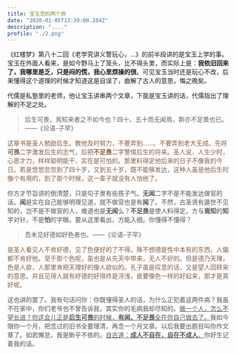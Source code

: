 ```yaml
---
title: 宝玉范的两个病
date: "2020-01-05T13:39:00.284Z"
description: "...."
profile: "./2.png"
---
```



《红楼梦》第八十二回《老学究讲义警玩心，...》的前半段讲的是宝玉上学的事。宝玉在外面人看来，是如今野马上了笼头，比不得头里，而实际上是：**我依旧回来了，我哪里是乏，只是闷的慌，我心里烦操的很**。可见宝玉当时还是玩心不改，后来懂得这个道理的时候才知道这是自误了，曲解了古人的意思，悔之晚矣。  


代儒是私塾里的老师，他让宝玉讲串两个文章，下面是宝玉讲的话，代儒指出了理解的不足之处。

>后生可畏，焉知来者之不如今也？四十、五十而无闻焉，斯亦不足畏也已。——《论语-子罕》

<font color="#855E42">

这章书是圣人勉励后生。教他及时努力，不要弄到……。不要弄到老大无成。先将**可畏**二字激发后生的志气，后把**不足畏**二字警惕后生的将来。圣人说，人生少时，心思才力，样样聪明能干，实在是可怕的。那里料得定他后来的日子不像我的今日。若是悠悠忽忽到了四十岁，又到五十岁，既不能够发达，这种人虽是他后生时像个有用的，到了那个时候，这一辈子就没有人怕他了。
</font>  

<font color="#545454">

你方才节旨讲的倒清楚，只是句子里有些孩子气。**无闻**二字不是不能发达做官的话。**闻**是实在自己能够明理见道，就不做官也是有**闻**了。不然，古圣贤有遁世不见知的，岂不是不做官的人，难道也是**无闻**么？**不足畏**是使人料得定，方与**焉知**的**知**字对针，不是**怕**的字眼。要从这里看出，方能入细。你懂得不懂得？
</font>  

>吾未见好德如好色者也。——《论语-子罕》

<font color="#855E42">

是圣人看见人不肯好德，见了色便好的了不得。殊不想德是性中本有的东西，人偏都不肯好他。至于那个色呢，虽也是从先天中带来，无人不好的。但是德乃天理，色是人欲，人那里肯把天理好的像人欲似的。孔子虽是叹息的话，又是望人回转来的意思。并且见得人就有好德的好得终是浮浅，直要像色一样的好起来，那才是真好呢。
</font>

<font color="#545454">

这也讲的罢了。我有句话问你：你既懂得圣人的话，为什么正犯着这两件病？我虽不在家中，你们老爷也不曾告诉我，其实你的毛病我却尽知的。<u>做一个人，怎么不望长进？你这会儿正是**后生可畏**的时候，**有闻、不足畏**全在你自己做去了。</u>我如今限你一个月，把念过的旧书全要理清，再念一个月文章。以后我要出题目叫你作文章了。如若懈怠，我是断乎不依的。<u>自古道：**成人不自在，自在不成人**。</u>你好生记着我的话。
</font>

